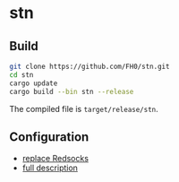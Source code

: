 # stn

## Build

```bash
git clone https://github.com/FH0/stn.git
cd stn
cargo update
cargo build --bin stn --release
```

The compiled file is `target/release/stn`.

## Configuration

- [replace Redsocks](doc/redsocks.md)
- [full description](doc/configuration.md)
